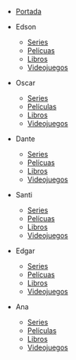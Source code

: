 - [Portada](../README.md)

- Edson
    - [Series](./Edson/Series.md)
    - [Pelícuas](./Edson/Peliculas.md)
    - [Libros](./Edson/Libros.md)
    - [Videojuegos](./Edson/Videojuegos.md)

- Oscar
    - [Series](./Oscar/Series_Oscar.md)
    - [Películas](./Oscar/Peliculas_Oscar.md)
    - [Libros](./Oscar/Libros_Oscar.md)
    - [Videojuegos](./Oscar/Videojuegos.md)
    
- Dante
    - [Series](./Luis-Alfonso/Serie.md)
    - [Pelícuas](./Luis-Alfonso/Pelicula.md)
    - [Libros](./Luis-Alfonso/Libro.md)
    - [Videojuegos](./Luis-Alfonso/Videojuego.md)

- Santi
    - [Series](./Santi/series.md)
    - [Pelícuas](./Santi/peliculas.md)
    - [Libros](./Santi/libros.md)
    - [Videojuegos](./Santi/videojuegos.md)
    
- Edgar
    - [Series](./Edgar/Series.md)
    - [Pelícuas](./Edgar/Peliculas.md)
    - [Libros](./Edgar/Libros.md)
    - [Videojuegos](./Edgar/Videojuegos.md)

- Ana
    - [Series](./Ana/Ana_Series.md)
    - [Películas](./Ana/Ana_Pelis.md)
    - [Libros](./Ana/Ana_Libros.md)
    - [Videojuegos](./Ana/Ana_VG.md)

